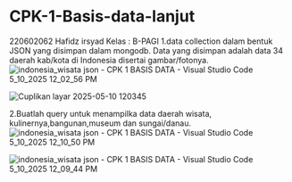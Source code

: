# CPK-1-Basis-data-lanjut
220602062 Hafidz irsyad 
Kelas : B-PAGI
1.data collection dalam bentuk JSON yang disimpan dalam mongodb.
Data yang disimpan adalah data 34 daerah kab/kota di Indonesia disertai   gambar/fotonya.
![indonesia_wisata json - CPK 1 BASIS DATA - Visual Studio Code 5_10_2025 12_02_56 PM](https://github.com/user-attachments/assets/c5b85fb7-6ef0-45e3-aae1-c46818857265)

![Cuplikan layar 2025-05-10 120345](https://github.com/user-attachments/assets/d5b00655-0afc-4d10-a3ef-4ca16d18d4b3)


2.Buatlah query untuk menampilka data daerah wisata, kulinernya,bangunan,museum dan sungai/danau.
![indonesia_wisata json - CPK 1 BASIS DATA - Visual Studio Code 5_10_2025 12_10_50 PM](https://github.com/user-attachments/assets/df4e9dcc-9db3-4e56-9400-df88c1b916bb)

![indonesia_wisata json - CPK 1 BASIS DATA - Visual Studio Code 5_10_2025 12_09_44 PM](https://github.com/user-attachments/assets/7cd04477-160c-4294-96e9-dccbc8d2d072)


